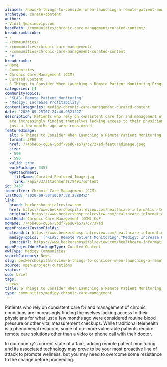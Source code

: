 ```yaml
---
aliases: /news/6-things-to-consider-when-launching-a-remote-patient-monitoring-program
archetype: curate-content
author:
- Vinit @maxinovip.com
basePath: /communities/chronic-care-management/curated-content/
breadcrumbLinks:
- /
- /communities/
- /communities/chronic-care-management/
- /communities/chronic-care-management/curated-content
- '#'
breadcrumbs:
- Home
- Communities
- Chronic Care Management (CCM)
- Curated Content
- 6 Things to Consider When Launching a Remote Patient Monitoring Program
categories: []
communityTopics:
- 'KLAS: Remote Patient Monitoring'
- 'Medigy: Increase Profitability'
contentCategories: medigy-chronic-care-management-curated-content
date: '2020-09-25T07:24:46.952122Z'
description: Patients who rely on consistent care for and management of chronic conditions
  are increasingly finding themselves lacking access to their physicians for what
  just a few months ago were considered
featuredImage:
  alt: 6 Things to Consider When Launching a Remote Patient Monitoring Program
  format: JPEG
  href: 774bb466-c056-5bdf-96d6-e57a7c2737ad-featuredImage.jpeg
  size:
  - 590
  - 590
  valid: true
  workPackage: 3457
  wpAttachment:
    fileName: Curated_Featured_Image.jpg
    link: /api/v3/attachments/9491/content
id: 3457
identifier: Chronic Care Management (CCM)
lastMod: '2020-09-30T10:07:58.258845Z'
link:
  brand: beckershospitalreview.com
  href: https://www.beckershospitalreview.com/healthcare-information-technology/6-things-to-consider-when-launching-a-remote-patient-monitoring-program.html
  original: https://www.beckershospitalreview.com/healthcare-information-technology/6-things-to-consider-when-launching-a-remote-patient-monitoring-program.html
mastHead: Chronic Care Management (CCM) CoP
mdName: 774bb466-c056-5bdf-96d6-e57a7c2737ad
openProjectCustomFields:
  cleanUrl: https://www.beckershospitalreview.com/healthcare-information-technology/6-things-to-consider-when-launching-a-remote-patient-monitoring-program.html
  medigyTopics: '["KLAS: Remote Patient Monitoring","Medigy: Increase Profitability"]'
  sourceUrl: https://www.beckershospitalreview.com/healthcare-information-technology/6-things-to-consider-when-launching-a-remote-patient-monitoring-program.html
openProjectWorkPackageType: Curated Content
owlType: Medigy Communities
searchCategory: News
slug: beckershospitalreview-6-things-to-consider-when-launching-a-remote-patient-monitoring-program
source: open-project-curations
status: ''
sub: brief
tags:
- news
title: 6 Things to Consider When Launching a Remote Patient Monitoring Program
type: communities/medigy-chronic-care-management
---
```


<p>Patients who rely on consistent care for and management of chronic conditions are increasingly finding themselves lacking access to their physicians for what just a few months ago were considered routine blood pressure or other vital measurement checkups. While traditional telehealth is a phenomenal resource, some of our more vulnerable patients require remote care solutions other than a video or phone call with their doctor.</p><p>In our country's current state of affairs, adding remote patient monitoring and its associated technology may prove to be your most proactive line of attack to promote wellness, but you may need to overcome some resistance to the change before proceeding.</p>